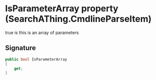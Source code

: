 # IsParameterArray property (SearchAThing.CmdlineParseItem)
true is this is an array of parameters

## Signature
```csharp
public bool IsParameterArray
{
    get;
}
```
